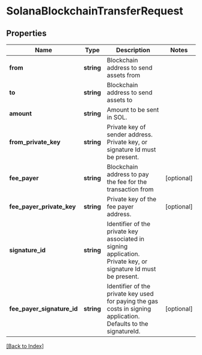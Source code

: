 # SolanaBlockchainTransferRequest

## Properties

Name | Type | Description | Notes
------------ | ------------- | ------------- | -------------
**from** | **string** | Blockchain address to send assets from |
**to** | **string** | Blockchain address to send assets to |
**amount** | **string** | Amount to be sent in SOL. |
**from_private_key** | **string** | Private key of sender address. Private key, or signature Id must be present. |
**fee_payer** | **string** | Blockchain address to pay the fee for the transaction from | [optional]
**fee_payer_private_key** | **string** | Private key of the fee payer address. | [optional]
**signature_id** | **string** | Identifier of the private key associated in signing application. Private key, or signature Id must be present. |
**fee_payer_signature_id** | **string** | Identifier of the private key used for paying the gas costs in signing application. Defaults to the signatureId. | [optional]

[[Back to Index]](../index.md)
